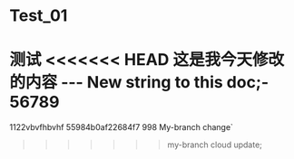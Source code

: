# Test_01
测试
<<<<<<< HEAD
这是我今天修改的内容 ---
New string to this doc;-
56789
=======
1122vbvfhbvhf
55984b0af22684f7
998 My-branch change`
>>>>>>> my-branch
cloud update;

